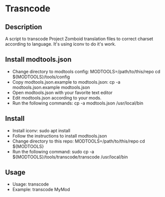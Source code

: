 # Trasncode

## Description
A script to transcode Project Zomboid translation files to correct charset according to language.
It's using iconv to do it's work.

## Install modtools.json
- Change directory to modtools config:
		MODTOOLS=/path/to/this/repo
		cd ${MODTOOLS}/tools/config
- Copy modtools.json.example to modtools.json:
		cp -a modtools.json.example modtools.json
- Open modtools.json with your favorite text editor
- Edit modtools.json according to your mods.
- Run the following commands:
		cp -a modtools.json /usr/local/bin

## Install
- Install iconv:
		sudo apt install
- Follow the instructions to install modtools.json
- Change directory to this repo:
		MODTOOLS=/path/to/this/repo
		cd ${MODTOOLS}
- Run the following command:
		sudo cp -a ${MODTOOLS}/tools/transcode/transcode /usr/local/bin

## Usage
- Usage:
		transcode <mod id>
- Example:
		transcode MyMod
